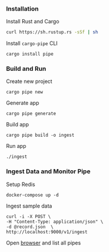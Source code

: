 ### Installation
Install Rust and Cargo
```sh
curl https://sh.rustup.rs -sSf | sh
```
Install `cargo-pipe` CLI
```
cargo install pipe
```
### Build and Run
Create new project
```
cargo pipe new
```
Generate app
```
cargo pipe generate
```
Build app
```
cargo pipe build -o ingest
```
Run app
```
./ingest
```
### Ingest Data and Monitor Pipe
Setup Redis
```
docker-compose up -d
```
Ingest sample data
```
curl -i -X POST \
-H "Content-Type: application/json" \
-d @record.json  \
http://localhost:9000/v1/ingest
```
Open [browser](http://localhost:8000/v1/pipe) and list all pipes